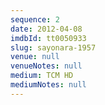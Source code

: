 ```yaml
---
sequence: 2
date: 2012-04-08
imdbId: tt0050933
slug: sayonara-1957
venue: null
venueNotes: null
medium: TCM HD
mediumNotes: null
---
```


